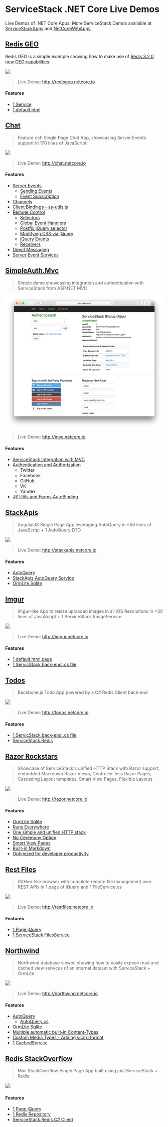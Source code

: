 ServiceStack .NET Core Live Demos
=================================

Live Demos of .NET Core Apps. More ServiceStack Demos available at [ServiceStackApps](https://github.com/ServiceStackApps/LiveDemos#live-servicestack-demos) and [NetCoreWebApps](https://github.com/NetCoreWebApps/LiveDemos).

## [Redis GEO](https://github.com/NetCoreApps/redis-geo)

Redis GEO is a simple example showing how to make use of [Redis 3.2.0 new GEO capabilities](http://antirez.com/news/104):

[![](https://raw.githubusercontent.com/ServiceStack/Assets/master/img/livedemos/redis-geo/redisgeo-screenshot.png)](http://redisgeo.netcore.io/)

> Live Demo: http://redisgeo.netcore.io

#### Features

 - [1 Service](https://github.com/NetCoreApps/redis-geo/blob/master/src/RedisGeo.ServiceInterface/RedisGeoServices.cs)
 - [1 default.html](https://github.com/NetCoreApps/redis-geo/blob/master/src/RedisGeo/wwwroot/default.html)


## [Chat](https://github.com/NetCoreApps/Chat)

> Feature rich Single Page Chat App, showcasing Server Events support in 170 lines of JavaScript!

[![](https://raw.githubusercontent.com/ServiceStack/Assets/master/img/livedemos/chat.png)](http://chat.netcore.io)

> Live Demo: http://chat.netcore.io

#### Features 

  - [Server Events](https://github.com/NetCoreApps/Chat#server-sent-events)
    - [Sending Events](https://github.com/NetCoreApps/Chat#sending-server-events)
    - [Event Subscription](https://github.com/NetCoreApps/Chat#event-subscription)
  - [Channels](https://github.com/NetCoreApps/Chat#channels)
  - [Client Bindings - ss-utils.js](https://github.com/NetCoreApps/Chat#client-bindings---ss-utilsjs)
  - [Remote Control](https://github.com/NetCoreApps/Chat#remote-control)
    - [Selectors](https://github.com/NetCoreApps/Chat#selectors)
    - [Global Event Handlers](https://github.com/NetCoreApps/Chat#global-event-handlers)
    - [Postfix jQuery selector](https://github.com/NetCoreApps/Chat#postfix-jquery-selector)
    - [Modifying CSS via jQuery](https://github.com/NetCoreApps/Chat#modifying-css-via-jquery)
    - [jQuery Events](https://github.com/NetCoreApps/Chat#jquery-events)
    - [Receivers](https://github.com/NetCoreApps/Chat#receivers)
  - [Direct Messaging](https://github.com/NetCoreApps/Chat#sending-a-message-to-a-specific-user)
  - [Server Event Services](https://github.com/NetCoreApps/Chat#server-event-services)


## [SimpleAuth.Mvc](https://github.com/NetCoreApps/SimpleAuth.Mvc)

> Simple demo showcasing integration and authentication with ServiceStack from ASP.NET MVC

[![](https://raw.githubusercontent.com/ServiceStack/Assets/master/img/livedemos/mvc.png)](http://mvc.netcore.io)

> Live Demo: http://mvc.netcore.io

#### Features

  - [ServiceStack Integration with MVC](http://docs.servicestack.net/servicestack-integration.html)
  - [Authentication and Authorization](http://docs.servicestack.net/authentication-and-authorization.html)
    - Twitter
    - Facebook
    - GitHub
    - VK
    - Yandex
  - [JS Utils and Forms AutoBinding](http://docs.servicestack.net/ss-utils-js.html)


## [StackApis](https://github.com/NetCoreApps/StackApis)

> AngularJS Single Page App leveraging AutoQuery in <50 lines of JavaScript + 1 AutoQuery DTO 

[![](https://raw.githubusercontent.com/ServiceStack/Assets/master/img/livedemos/stackapis.png)](http://stackapis.netcore.io)

> Live Demo: http://stackapis.netcore.io

#### Features

 - [AutoQuery](http://docs.servicestack.net/autoquery.html)
 - [StackApis AutoQuery Service](https://github.com/NetCoreApps/StackApis#stackapis-autoquery-service)
 - [OrmLite Sqlite](https://github.com/ServiceStack.OrmLite)


## [Imgur](https://github.com/NetCoreApps/Imgur)

> Imgur-like App to resize uploaded images in all iOS Resolutions in <30 lines of JavaScript + 1 ServiceStack ImageService

[![](https://raw.githubusercontent.com/ServiceStack/Assets/master/img/livedemos/imgur.png)](http://imgur.netcore.io)

> Live Demo: http://imgur.netcore.io

#### Features

 - [1 default.html page](https://github.com/NetCoreApps/Imgur/blob/master/src/Imgur/wwwroot/default.html)
 - [1 ServicStack back-end .cs file](https://github.com/NetCoreApps/Imgur/blob/master/src/Imgur/Startup.cs)


## [Todos](https://github.com/NetCoreApps/Todos)

> Backbone.js Todo App powered by a C# Redis Client back-end

[![](https://raw.githubusercontent.com/ServiceStack/Assets/master/img/livedemos/todos.png)](http://todos.netcore.io)

> Live Demo: http://todos.netcore.io

#### Features

 - [1 ServicStack back-end .cs file](https://github.com/NetCoreApps/Todos/blob/master/src/Todos/Startup.cs)
 - [ServiceStack.Redis](https://github.com/ServiceStack/ServiceStack.Redis)


## [Razor Rockstars](https://github.com/NetCoreApps/RazorRockstars)

> Showcase of ServiceStack's unified HTTP Stack with Razor support, embedded Markdown Razor Views, Controller-less Razor Pages, Cascading Layout templates, Smart View Pages, Flexible Layouts

[![](https://raw.githubusercontent.com/ServiceStack/Assets/master/img/livedemos/razor.png)](http://razor.netcore.io)

> Live Demo: http://razor.netcore.io

#### Features

 - [OrmLite Sqlite](https://github.com/ServiceStack.OrmLite)
 - [Runs Everywhere](http://razor.netcore.io/#runs-everywhere)
 - [One simple and unified HTTP stack](http://razor.netcore.io/#unified-stack)
 - [No Ceremony Option](http://razor.netcore.io/#no-ceremony)
 - [Smart View Pages](http://razor.netcore.io/#smart-views)
 - [Built-in Markdown](http://razor.netcore.io/#markdown)
 - [Optimized for developer productivity](http://razor.netcore.io/#optimized-for-dev)


## [Rest Files](https://github.com/NetCoreApps/RestFiles)

> GitHub-like browser with complete remote file management over REST APIs in 1 page of jQuery and 1 FileService.cs

[![](https://raw.githubusercontent.com/ServiceStack/Assets/master/img/livedemos/restfiles.png)](http://restfiles.netcore.io)

> Live Demo: http://restfiles.netcore.io

#### Features

 - [1 Page jQuery](https://github.com/NetCoreApps/RestFiles/blob/master/src/RestFiles/wwwroot/default.htm)
 - [1 ServiceStack FilesService](https://github.com/NetCoreApps/RestFiles/blob/master/src/RestFiles.ServiceInterface/FilesService.cs)


## [Northwind](https://github.com/NetCoreApps/Northwind)

> Northwind database viewer, showing how to easily expose read and cached view services of an internal dataset with ServiceStack + OrmLite

[![](https://raw.githubusercontent.com/ServiceStack/Assets/master/img/livedemos/northwind.png)](http://northwind.netcore.io)

> Live Demo: http://northwind.netcore.io

#### Features

 - [AutoQuery](http://docs.servicestack.net/autoquery.html)
   - [AutoQuery.cs](https://github.com/NetCoreApps/Northwind/blob/master/src/Northwind.ServiceModel/AutoQuery.cs)
 - [OrmLite Sqlite](https://github.com/ServiceStack.OrmLite)
 - [Multiple automatic built-in Content-Types](http://northwind.netcore.io/default.htm)
 - [Custom Media Types - Adding vcard format](http://northwind.netcore.io/vcard-format.htm)
 - [1 CachedService](https://github.com/NetCoreApps/Northwind/blob/master/src/Northwind.ServiceInterface/CachedServices.cs)


## [Redis StackOverflow](https://github.com/NetCoreApps/RedisStackOverflow)

> Mini StackOverflow Single Page App built using just ServiceStack + Redis

[![](https://raw.githubusercontent.com/ServiceStack/Assets/master/img/livedemos/redisstackoverflow.png)](https://github.com/NetCoreApps/RedisStackOverflow)

#### Features

 - [1 Page jQuery](https://github.com/NetCoreApps/RedisStackOverflow/blob/master/src/RedisStackOverflow/wwwroot/default.htm)
 - [1 Redis Repository](https://github.com/NetCoreApps/RedisStackOverflow/blob/master/src/RedisStackOverflow.ServiceInterface/IRepository.cs)
 - [ServiceStack.Redis C# Client](https://github.com/ServiceStack/ServiceStack.Redis)
